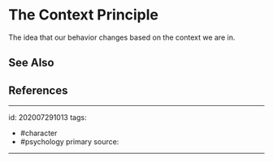 # The Context Principle
The idea that our behavior changes based on the context we are in.


## See Also

## References

---

id: 202007291013
tags:
 - #character
 - #psychology
primary source:

---